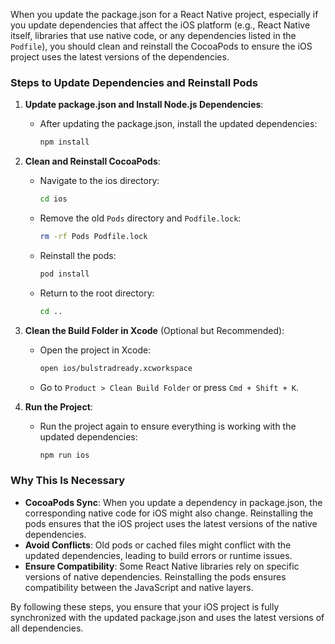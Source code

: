 When you update the package.json for a React Native project, especially if you update dependencies that affect the iOS platform (e.g., React Native itself, libraries that use native code, or any dependencies listed in the `Podfile`), you should clean and reinstall the CocoaPods to ensure the iOS project uses the latest versions of the dependencies.

### Steps to Update Dependencies and Reinstall Pods

1. **Update package.json and Install Node.js Dependencies**:
   - After updating the package.json, install the updated dependencies:
     ```bash
     npm install
     ```

2. **Clean and Reinstall CocoaPods**:
   - Navigate to the ios directory:
     ```bash
     cd ios
     ```
   - Remove the old `Pods` directory and `Podfile.lock`:
     ```bash
     rm -rf Pods Podfile.lock
     ```
   - Reinstall the pods:
     ```bash
     pod install
     ```
   - Return to the root directory:
     ```bash
     cd ..
     ```

3. **Clean the Build Folder in Xcode** (Optional but Recommended):
   - Open the project in Xcode:
     ```bash
     open ios/bulstradready.xcworkspace
     ```
   - Go to `Product > Clean Build Folder` or press `Cmd + Shift + K`.

4. **Run the Project**:
   - Run the project again to ensure everything is working with the updated dependencies:
     ```bash
     npm run ios
     ```

### Why This Is Necessary

- **CocoaPods Sync**: When you update a dependency in package.json, the corresponding native code for iOS might also change. Reinstalling the pods ensures that the iOS project uses the latest versions of the native dependencies.
- **Avoid Conflicts**: Old pods or cached files might conflict with the updated dependencies, leading to build errors or runtime issues.
- **Ensure Compatibility**: Some React Native libraries rely on specific versions of native dependencies. Reinstalling the pods ensures compatibility between the JavaScript and native layers.

By following these steps, you ensure that your iOS project is fully synchronized with the updated package.json and uses the latest versions of all dependencies.